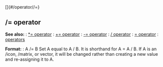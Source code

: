 []{#/operator//=}
  ## /= operator
  **See also:**
  :   [\*= operator](ref/operator/*=)
  :   [+= operator](ref/operator/+=)
  :   [-= operator](ref/operator/-=)
  :   [/ operator](ref/operator//)
  :   [= operator](ref/operator/=)
  :   [operators](ref/operator)
  <!-- -->
  **Format:**
  :   A /= B
  Set A equal to A / B. It is shorthand for A = A / B.
  If A is an /icon, /matrix, or vector, it will be changed rather than
  creating a new value and re-assigning it to A.
